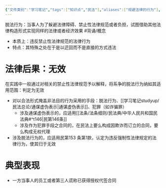 ```yaml
---
{"文件类别":"学习笔记","tags":["知识点","民法"],"aliases":["规避法律的行为"],"dg-publish":true,"permalink":"/学习笔记studyup/民法总论/脱法行为/","dgPassFrontmatter":true,"created":"2024-07-18T13:45:03.405+08:00","updated":"2024-11-17T21:28:09.509+08:00"}
---
```


脱法行为：当事人为了躲避法律障碍、禁止性法律规范或者负担，试图借助其他法律构造形式实现同样的法律或者经济效果 #背诵/概念 
- 本质上：违反禁止性法律规范的法律行为
- 特点：其特殊之处在于是以迂回而不是直接的方式违法
# 法律后果：无效
在实践中一般通过对相关的禁止性法律规范予以解释，将系争的脱法行为纳如其适用范围：判定为无效
- 对以合法形式掩盖非法目的行为采用的手段：脱法行为、[[学习笔记studyup/民法总论/通谋虚伪表示\|通谋虚伪表示]]、犯罪（如诈骗罪）
	- 涉及通谋虚伪表示的，应适用[[法条/法条细则/民法典/中华人民共和国民法典#^t146\|民第146条]]
	- 涉及作为犯罪手段之合同的，在民法上要么构成因欺诈而订立的合同，要么构成无权代理
- 涉及脱法行为的，应适用民第153 条第1款，认定为违反强制性法律规定的法律行为，使其归于无效
# 典型表现
- 一方当事人的员工或者第三人谎称已获得授权代签合同